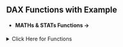 ## DAX Functions with Example

- #### MATHs & STATs Functions ->
<details>
  <summary> Click Here for Functions </summary>

- #### SUM - Calculates the total sum of a column. 
		Example - Total Sales = SUM(Table[Sales])
- #### AVERAGE - Calculates the AVG of column.
  		Example - Average Sales = AVERAGE(Table[Sales])
</details>
